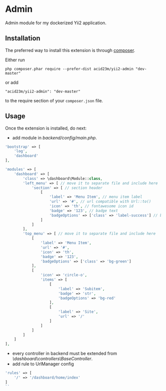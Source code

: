 Admin
=====
Admin module for my dockerized Yii2 application.

Installation
------------

The preferred way to install this extension is through [composer](http://getcomposer.org/download/).

Either run

```
php composer.phar require --prefer-dist acid23m/yii2-admin "dev-master"
```

or add

```
"acid23m/yii2-admin": "dev-master"
```

to the require section of your `composer.json` file.


Usage
-----

Once the extension is installed, do next:

- add module in *backend/config/main.php*.

```php
'bootstrap' => [
    'log',
    'dashboard'
],

'modules' => [
    'dashboard' => [
        'class' => \dashboard\Module::class,
        'left_menu' => [ // move it to separate file and include here
            'section' => [ // section header
                [
                    'label' => 'Menu Item', // menu item label
                    'url' => '#', // url compatible with Url::to()
                    'icon' => 'th', // fontawesome icon id
                    'badge' => '123', // badge text
                    'badgeOptions' => ['class' => 'label-success'] // badge config
                ]
            ]
        ],
        'top_menu' => [ // move it to separate file and include here
            [
                'label' => 'Menu Item',
                'url' => '#',
                'icon' => 'th',
                'badge' => '123',
                'badgeOptions' => ['class' => 'bg-green']
            ],
            [
                'icon' => 'circle-o',
                'items' => [
                    [
                        'label' => 'Subitem',
                        'badge' => 'str',
                        'badgeOptions' => 'bg-red'
                    ],
                    [
                        'label' => 'Site',
                        'url' => '/'
                    ]
                ]
            ]
        ]
    ]
],
```

- every controller in backend must be extended from *\dashboard\controllers\BaseController*.
- add rule to UrlManager config

```php
'rules' => [
    '/' => '/dashboard/home/index'
]
``
